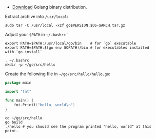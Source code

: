 - [Download](https://golang.org/dl/) Golang binary distribution.

Extract archive into `/usr/local`:
```
sudo tar -C /usr/local -xzf go$VERSION.$OS-$ARCH.tar.gz
```

Adjust your `$PATH` in `~/.bashrc` `
```
export PATH=$PATH:/usr/local/go/bin    # for `go` executable
export PATH=$PATH:$(go env GOPATH)/bin # for executables installed with `go install`
```

```
. ~/.bashrc
mkdir -p ~/go/src/hello
```

Create the following file in `~/go/src/hello/hello.go`:
```go
package main

import "fmt"

func main() {
    fmt.Printf("hello, world\n")
}
```

```
cd ~/go/src/hello
go build
./hello # you should see the program printed "hello, world" at this point.
```

